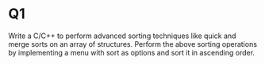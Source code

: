 # Q1
Write a C/C++ to perform advanced sorting techniques like quick and merge sorts on an array of structures. Perform the above sorting operations by implementing a menu with sort as options and sort it in ascending order.